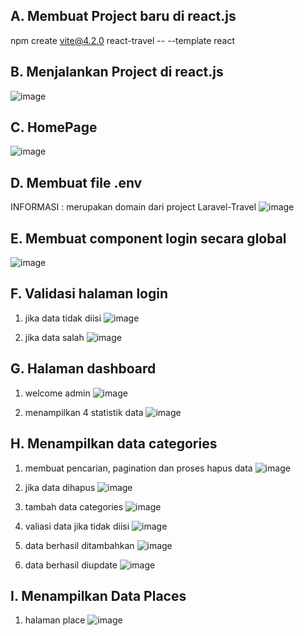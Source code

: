 A. Membuat Project baru di react.js
-
npm create vite@4.2.0 react-travel -- --template react


B. Menjalankan Project di react.js
-
![image](https://github.com/user-attachments/assets/8086b5c9-6ede-4a0e-8442-49b272042f55)

C. HomePage
-
![image](https://github.com/user-attachments/assets/a9e8dd88-52e7-4be0-b36a-75eded955253)

D. Membuat file .env
-
INFORMASI : merupakan domain dari project Laravel-Travel
![image](https://github.com/user-attachments/assets/dc57d5fd-50a2-4a63-9a66-cb22d0db2401)

E. Membuat component login secara global
-
![image](https://github.com/user-attachments/assets/85c71b84-4f10-4c26-b51c-ec684e9b0110)

F. Validasi halaman login
-
1. jika data tidak diisi
   ![image](https://github.com/user-attachments/assets/5c48bec8-968e-4320-9797-39d7eaba31f2)
   
2. jika data salah
   ![image](https://github.com/user-attachments/assets/e062c71f-31d6-4931-86ea-3959e14ff858)

G. Halaman dashboard
-
1. welcome admin
   ![image](https://github.com/user-attachments/assets/fb6bf2ed-36fc-459f-acc4-eb3ec2c741ec)

2. menampilkan 4 statistik data
   ![image](https://github.com/user-attachments/assets/cfd3244d-9007-47dc-9dfc-aa7b113374ad)

H. Menampilkan data categories
-
1. membuat pencarian, pagination dan proses hapus data
   ![image](https://github.com/user-attachments/assets/ddf05cf3-69b1-4098-90b5-c9180b9e834a)
   
2. jika data dihapus
   ![image](https://github.com/user-attachments/assets/07782f7a-6c2c-4d6d-9132-b6a36c96deb8)

3. tambah data categories
   ![image](https://github.com/user-attachments/assets/0f880afc-1a15-419c-a120-c5566b1d8265)

4. valiasi data jika tidak diisi
   ![image](https://github.com/user-attachments/assets/80da1355-8128-4fb3-bce2-e56ce9f4aa8a)

5. data berhasil ditambahkan
   ![image](https://github.com/user-attachments/assets/e5a3bfe0-6b8d-4798-a873-5c33cee7d5cb)

6. data berhasil diupdate
   ![image](https://github.com/user-attachments/assets/1b78137c-0b47-44cd-bfb8-9115d7863889)

I. Menampilkan Data Places
-
1. halaman place
   ![image](https://github.com/user-attachments/assets/8da35647-5a3b-495b-b514-bc551cde679c)





